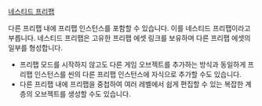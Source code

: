 [네스티드 프리팹](https://docs.unity3d.com/kr/2021.3/Manual/NestedPrefabs.html)

다른 프리팹 내에 프리팹 인스턴스를 포함할 수 있습니다. 이를 네스티드 프리팹이라고 부릅니다. 네스티드 프리팹은 고유한 프리팹 에셋 링크를 보유하며 다른 프리팹 에셋의 일부를 형성합니다.

* 프리팹 모드를 시작하지 않고도 다른 게임 오브젝트를 추가하는 방식과 동일하게 프리팹 인스턴스를 씬의 다른 프리팹 인스턴스에 자식으로 추가할 수도 있습니다. 
* 다른 프리팹 내에 프리팹을 중첩하여 여러 레벨에서 쉽게 편집할 수 있는 복잡한 계층의 오브젝트를 생성할 수도 있습니다.